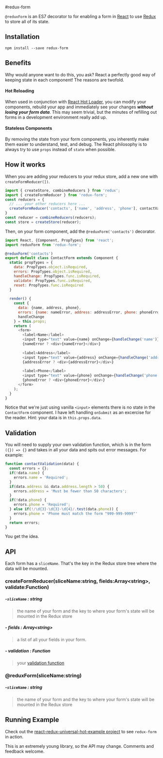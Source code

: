 #redux-form


`@reduxForm` is an ES7 decorator to for enabling a form in [React](https://github.com/facebook/react) to use [Redux](https://github.com/gaearon/redux) to store all of 
its state.

## Installation

```
npm install --save redux-form
```

## Benefits

Why would anyone want to do this, you ask? React a perfectly good way of keeping state in each component! The reasons are twofold.

#### Hot Reloading

When used in conjunction with [React Hot Loader](https://github.com/gaearon/react-hot-loader), you can modify your components, rebuild your app and immediately see your changes ***without losing your form data***. This may seem trivial, but the minutes of refilling out forms in a development environment really add up.

#### Stateless Components

By removing the state from your form components, you inherently make them easier to understand, test, and debug. The React philosophy is to always try to use `props` instead of `state` when possible.

## How it works

When you are adding your reducers to your redux store, add a new one with `createFormReducer(])`.

```javascript
import { createStore, combineReducers } from 'redux';
import { createFormReducer } from 'redux-form';
const reducers = {
  // ... your other reducers here ...
  createFormReducer('contacts', ['name', 'address', 'phone'], contactValidation)
}
const reducer = combineReducers(reducers);
const store = createStore(reducer);
```

Then, on your form component, add the `@reduxForm('contacts')` decorator.

```javascript
import React, {Component, PropTypes} from 'react';
import reduxForm from 'redux-form';

@reduxForm('contacts')
export default class ContactForm extends Component {
  static propTypes = {
    data: PropTypes.object.isRequired,
    errors: PropTypes.object.isRequired,
    handleChange: PropTypes.func.isRequired,
    validate: PropTypes.func.isRequired,
    reset: PropTypes.func.isRequired
  }
  
  render() {
    const {
      data: {name, address, phone},
      errors: {name: nameError, address: addressError, phone: phoneError},
      handleChange
    } = this.props;
    return (
      <form>
        <label>Name</label>
        <input type="text" value={name} onChange={handleChange('name')}/>
        {nameError ? <div>{nameError}</div>}
        
        <label>Address</label>
        <input type="text" value={address} onChange={handleChange('address')}/>
        {addressError ? <div>{addressError}</div>}
        
        <label>Phone</label>
        <input type="text" value={phone} onChange={handleChange('phone')}/>
        {phoneError ? <div>{phoneError}</div>}
      </form>
    );
  }
}
```

Notice that we're just using vanilla `<input>` elements there is no state in the `ContactForm` component. I have left handling `onSubmit` as an excercise for the reader. Hint: your data is in `this.props.data`.

## Validation

You will need to supply your own validation function, which is in the form `({}) => {}` and takes in all your data and spits out error messages. For example:

```javascript
function contactValidation(data) {
  const errors = {};
  if(!data.name) {
    errors.name = 'Required';
  }
  if(data.address && data.address.length > 50) {
    errors.address = 'Must be fewer than 50 characters';
  }
  if(!data.phone) {
    errors.phone = 'Required';
  } else if(!/\d{3}-\d{3}-\d{4}/.test(data.phone)) {
    errors.phone = 'Phone must match the form "999-999-9999"'
  }
  return errors;
}
```
You get the idea.

## API

Each form has a `sliceName`. That's the key in the Redux store tree where the data will be mounted.

### createFormReducer(sliceName:string, fields:Array&lt;string&gt;, validate:Function)

##### -`sliceName` : string

> the name of your form and the key to where your form's state will be mounted in the Redux store

##### - fields : Array&lt;string&gt;

> a list of all your fields in your form.

##### - validation : Function

> your [validation function](#validation)

### @reduxForm(sliceName:string)

##### -`sliceName` : string

> the name of your form and the key to where your form's state will be mounted in the Redux store

## Running Example

Check out the [react-redux-universal-hot-example project](https://github.com/erikras/react-redux-universal-hot-example) to see `redux-form` in action.

This is an extremely young library, so the API may change. Comments and feedback welcome.
